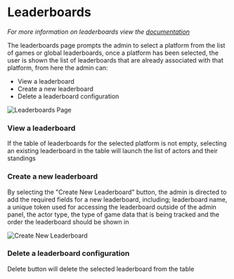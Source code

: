 # Leaderboards
*For more information on leaderboards view the <a href="../leaderboard.md">documentation</a>*

The leaderboards page prompts the admin to select a platform from the list of games or global leaderboards, once a platform has been selected, the user is shown the list of leaderboards that are already associated with that platform, from here the admin can:
* View a leaderboard
* Create a new leaderboard
* Delete a leaderboard configuration

![Leaderboards Page](/images/AdminPanel/LeaderboardsList.PNG)

### View a leaderboard
If the table of leaderboards for the selected platform is not empty, selecting an existing leaderboard in the table will launch the list of actors and their standings

### Create a new leaderboard
By selecting the "Create New Leaderboard" button, the admin is directed to add the required fields for a new leaderboard, including; leaderboard name, a unique token used for accessing the leaderboard outside of the admin panel, the actor type, the type of game data that is being tracked and the order the leaderboard should be shown in

![Create New Leaderboard](/images/AdminPanel/LeaderboardsCreate.PNG)

### Delete a leaderboard configuration
Delete button will delete the selected leaderboard from the table